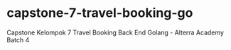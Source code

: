 # capstone-7-travel-booking-go
Capstone Kelompok 7 Travel Booking Back End Golang - Alterra Academy Batch 4
